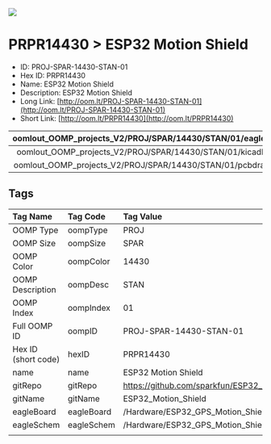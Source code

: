 


  
![][im]
# PRPR14430 > ESP32 Motion Shield

- ID: PROJ-SPAR-14430-STAN-01
- Hex ID: PRPR14430
- Name: ESP32 Motion Shield
- Description: ESP32 Motion Shield
- Long Link: [http://oom.lt/PROJ-SPAR-14430-STAN-01](http://oom.lt/PROJ-SPAR-14430-STAN-01)
- Short Link: [http://oom.lt/PRPR14430](http://oom.lt/PRPR14430)
  

|oomlout_OOMP_projects_V2/PROJ/SPAR/14430/STAN/01/eagleImage.png|oomlout_OOMP_projects_V2/PROJ/SPAR/14430/STAN/01/eagleSchemImage.png|oomlout_OOMP_projects_V2/PROJ/SPAR/14430/STAN/01/kicadPcb3dFront.png|oomlout_OOMP_projects_V2/PROJ/SPAR/14430/STAN/01/kicadPcb3dBack.png|
| :---: | :---: | :---: | :---: |
|oomlout_OOMP_projects_V2/PROJ/SPAR/14430/STAN/01/kicadPcb3d.png|oomlout_OOMP_projects_V2/PROJ/SPAR/14430/STAN/01/bomBack.png|oomlout_OOMP_projects_V2/PROJ/SPAR/14430/STAN/01/bomFront.png|oomlout_OOMP_projects_V2/PROJ/SPAR/14430/STAN/01/pcbdraw.svg|
|oomlout_OOMP_projects_V2/PROJ/SPAR/14430/STAN/01/pcbdrawBack.svg||||

## Tags
  

|Tag Name|Tag Code|Tag Value|
| :--- | :--- | :--- |
|OOMP Type|oompType|PROJ|
|OOMP Size|oompSize|SPAR|
|OOMP Color|oompColor|14430|
|OOMP Description|oompDesc|STAN|
|OOMP Index|oompIndex|01|
|Full OOMP ID|oompID|PROJ-SPAR-14430-STAN-01|
|Hex ID (short code)|hexID|PRPR14430|
|name|name|ESP32 Motion Shield|
|gitRepo|gitRepo|https://github.com/sparkfun/ESP32_Motion_Shield|
|gitName|gitName|ESP32_Motion_Shield|
|eagleBoard|eagleBoard|/Hardware/ESP32_GPS_Motion_Shield.brd|
|eagleSchem|eagleSchem|/Hardware/ESP32_GPS_Motion_Shield.sch|
||||



[im]: PROJ/SPAR/14430/STAN/01/kicadPcb3d_450.png
